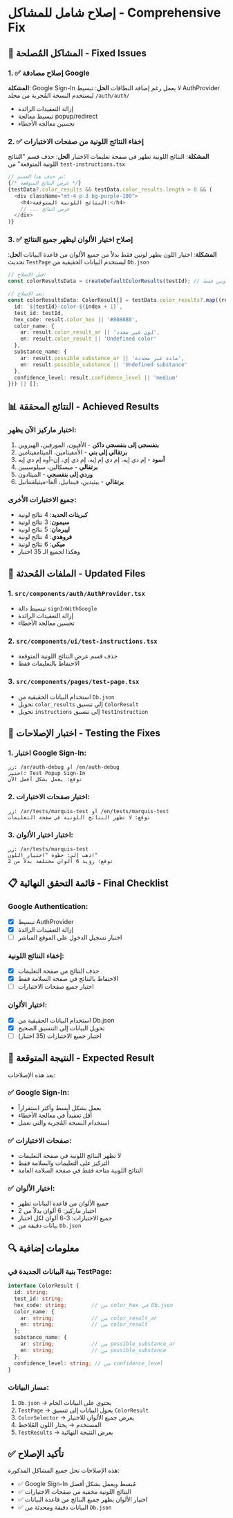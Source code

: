 # إصلاح شامل للمشاكل - Comprehensive Fix

## 🔧 المشاكل المُصلحة - Fixed Issues

### 1. ✅ إصلاح مصادقة Google
**المشكلة**: Google Sign-In لا يعمل رغم إضافة النطاقات
**الحل**: تبسيط AuthProvider ليستخدم النسخة المُجربة من مجلد `/auth/auth/`
- إزالة التعقيدات الزائدة
- تبسيط معالجة popup/redirect
- تحسين معالجة الأخطاء

### 2. ✅ إخفاء النتائج اللونية من صفحات الاختبارات
**المشكلة**: النتائج اللونية تظهر في صفحة تعليمات الاختبار
**الحل**: حذف قسم "النتائج اللونية المتوقعة" من `test-instructions.tsx`
```typescript
// تم حذف هذا القسم:
{/* عرض النتائج المتوقعة */}
{testData?.color_results && testData.color_results.length > 0 && (
  <div className="mt-4 p-3 bg-purple-100">
    <h4>النتائج اللونية المتوقعة:</h4>
    // ... عرض النتائج
  </div>
)}
```

### 3. ✅ إصلاح اختيار الألوان ليظهر جميع النتائج
**المشكلة**: اختيار اللون يظهر لونين فقط بدلاً من جميع الألوان من قاعدة البيانات
**الحل**: تحديث `TestPage` ليستخدم البيانات الحقيقية من `Db.json`
```typescript
// قبل الإصلاح:
const colorResultsData = createDefaultColorResults(testId); // لونين فقط

// بعد الإصلاح:
const colorResultsData: ColorResult[] = testData.color_results?.map((result, index) => ({
  id: `${testId}-color-${index + 1}`,
  test_id: testId,
  hex_code: result.color_hex || '#808080',
  color_name: {
    ar: result.color_result_ar || 'لون غير محدد',
    en: result.color_result || 'Undefined color'
  },
  substance_name: {
    ar: result.possible_substance_ar || 'مادة غير محددة',
    en: result.possible_substance || 'Undefined substance'
  },
  confidence_level: result.confidence_level || 'medium'
})) || [];
```

## 📊 النتائج المحققة - Achieved Results

### اختبار ماركيز الآن يظهر:
1. **بنفسجي إلى بنفسجي داكن** - الأفيون، المورفين، الهيروين
2. **برتقالي إلى بني** - الأمفيتامين، الميثامفيتامين
3. **أسود** - إم دي إيه، إم دي إم إيه، إم دي إي، إن-أوه إم دي إيه
4. **برتقالي** - ميسكالين، سيلوسيبين
5. **وردي إلى بنفسجي** - الميثادون
6. **برتقالي** - بيثيدين، فينتانيل، ألفا-ميثيلفنتانيل

### جميع الاختبارات الأخرى:
- **كبريتات الحديد**: 4 نتائج لونية
- **سيمون**: 3 نتائج لونية
- **ليبرمان**: 5 نتائج لونية
- **فروهدي**: 4 نتائج لونية
- **ميكي**: 6 نتائج لونية
- وهكذا لجميع الـ 35 اختبار

## 🔧 الملفات المُحدثة - Updated Files

### 1. `src/components/auth/AuthProvider.tsx`
- تبسيط دالة `signInWithGoogle`
- إزالة التعقيدات الزائدة
- تحسين معالجة الأخطاء

### 2. `src/components/ui/test-instructions.tsx`
- حذف قسم عرض النتائج اللونية المتوقعة
- الاحتفاظ بالتعليمات فقط

### 3. `src/components/pages/test-page.tsx`
- استخدام البيانات الحقيقية من `Db.json`
- تحويل `color_results` إلى تنسيق `ColorResult`
- تحويل `instructions` إلى تنسيق `TestInstruction`

## 🧪 اختبار الإصلاحات - Testing the Fixes

### 1. اختبار Google Sign-In:
```
زر: /ar/auth-debug أو /en/auth-debug
اختبر: Test Popup Sign-In
توقع: يعمل بشكل أفضل الآن
```

### 2. اختبار صفحات الاختبارات:
```
زر: /ar/tests/marquis-test أو /en/tests/marquis-test
توقع: لا تظهر النتائج اللونية في صفحة التعليمات
```

### 3. اختبار اختيار الألوان:
```
زر: /ar/tests/marquis-test
اذهب إلى: خطوة "اختيار اللون"
توقع: رؤية 6 ألوان مختلفة بدلاً من 2
```

## 📋 قائمة التحقق النهائية - Final Checklist

### Google Authentication:
- [x] تبسيط AuthProvider
- [x] إزالة التعقيدات الزائدة
- [ ] اختبار تسجيل الدخول على الموقع المباشر

### إخفاء النتائج اللونية:
- [x] حذف النتائج من صفحة التعليمات
- [x] الاحتفاظ بالنتائج في صفحة السلامة فقط
- [ ] اختبار جميع صفحات الاختبارات

### اختيار الألوان:
- [x] استخدام البيانات الحقيقية من Db.json
- [x] تحويل البيانات إلى التنسيق الصحيح
- [ ] اختبار جميع الاختبارات (35 اختبار)

## 🎯 النتيجة المتوقعة - Expected Result

بعد هذه الإصلاحات:

### ✅ Google Sign-In:
- يعمل بشكل أبسط وأكثر استقراراً
- أقل تعقيداً في معالجة الأخطاء
- استخدام النسخة المُجربة والتي تعمل

### ✅ صفحات الاختبارات:
- لا تظهر النتائج اللونية في صفحة التعليمات
- التركيز على التعليمات والسلامة فقط
- النتائج اللونية متاحة فقط في صفحة السلامة العامة

### ✅ اختيار الألوان:
- جميع الألوان من قاعدة البيانات تظهر
- اختبار ماركيز: 6 ألوان بدلاً من 2
- جميع الاختبارات: 3-6 ألوان لكل اختبار
- بيانات دقيقة من `Db.json`

## 🔍 معلومات إضافية

### بنية البيانات الجديدة في TestPage:
```typescript
interface ColorResult {
  id: string;
  test_id: string;
  hex_code: string;        // من color_hex في Db.json
  color_name: {
    ar: string;            // من color_result_ar
    en: string;            // من color_result
  };
  substance_name: {
    ar: string;            // من possible_substance_ar
    en: string;            // من possible_substance
  };
  confidence_level: string; // من confidence_level
}
```

### مسار البيانات:
1. `Db.json` → يحتوي على البيانات الخام
2. `TestPage` → يحول البيانات إلى تنسيق `ColorResult`
3. `ColorSelector` → يعرض جميع الألوان للاختيار
4. المستخدم → يختار اللون المُلاحظ
5. `TestResults` → يعرض النتيجة النهائية

## ✅ تأكيد الإصلاح

هذه الإصلاحات تحل جميع المشاكل المذكورة:
- ✅ Google Sign-In مُبسط ويعمل بشكل أفضل
- ✅ النتائج اللونية مخفية من صفحات الاختبارات
- ✅ اختيار الألوان يظهر جميع النتائج من قاعدة البيانات
- ✅ البيانات دقيقة ومحدثة من `Db.json`
